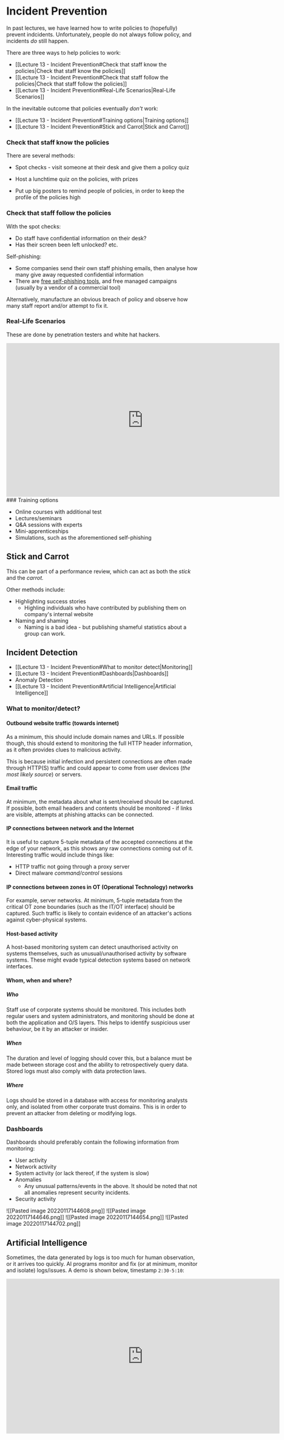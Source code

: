# Incident Prevention

In past lectures, we have learned how to write policies to (hopefully) prevent indcidents. Unfortunately, people do not always follow policy, and incidents *do* still happen.

There are three ways to help policies to work:
- [[Lecture 13 - Incident Prevention#Check that staff know the policies|Check that staff know the policies]]
- [[Lecture 13 - Incident Prevention#Check that staff follow the policies|Check that staff follow the policies]]
- [[Lecture 13 - Incident Prevention#Real-Life Scenarios|Real-Life Scenarios]]

In the inevitable outcome that policies eventually *don't* work:

- [[Lecture 13 - Incident Prevention#Training options|Training options]]
- [[Lecture 13 - Incident Prevention#Stick and Carrot|Stick and Carrot]]

### Check that staff know the policies

There are several methods:

- Spot checks - visit someone at their desk and give them a policy quiz

- Host a lunchtime quiz on the policies, with prizes

- Put up big posters to remind people of policies, in order to keep the profile of the policies high

### Check that staff follow the policies

With the spot checks:
- Do staff have confidential information on their desk?
- Has their screen been left unlocked? etc.

Self-phishing:
- Some companies send their own staff phishing emails, then analyse how many give away requested confidential information
- There are [free self-phishing tools](https://resources.infosecinstitute.com/top-9-free-phishing-simulators/#gref), and free managed campaigns (usually by a vendor of a commercial tool)

Alternatively, manufacture an obvious breach of policy and observe how many staff report and/or attempt to fix it.

### Real-Life Scenarios

These are done by penetration testers and white hat hackers.
<iframe width="720" height="405" src="https://www.youtube.com/embed/QMAJ4bVB3EI" title="YouTube video player" frameborder="0" allow="accelerometer; autoplay; clipboard-write; encrypted-media; gyroscope; picture-in-picture" allowfullscreen></iframe>
### Training options

- Online courses with additional test
- Lectures/seminars
- Q&A sessions with experts
- Mini-apprenticeships
- Simulations, such as the aforementioned self-phishing

## Stick and Carrot
This can be part of a performance review, which can act as both the *stick* and the *carrot.*

Other methods include:

- Highlighting success stories
	- Highling individuals who have contributed by publishing them on company's internal website
- Naming and shaming
	- Naming is a bad idea - but publishing shameful 
	statistics about a group can work.

## Incident Detection

- [[Lecture 13 - Incident Prevention#What to monitor detect|Monitoring]]
- [[Lecture 13 - Incident Prevention#Dashboards|Dashboards]]
- Anomaly Detection
- [[Lecture 13 - Incident Prevention#Artificial Intelligence|Artificial Intelligence]]

### What to monitor/detect?

#### Outbound website traffic (towards internet)

As a minimum, this should include domain names and URLs. If possible though, this should extend to monitoring the full HTTP header information, as it often provides clues to malicious activity.

This is because initial infection and persistent connections are often made through HTTP(S) traffic and could appear to come from user devices (*the most likely source*) or servers.

#### Email traffic

At minimum, the metadata about what is sent/received should be captured. If possible, both email headers and contents should be monitored - if links are visible, attempts at phishing attacks can be connected.

#### IP connections between network and the Internet

It is useful to capture 5-tuple metadata of the accepted connections at the edge of your network, as this shows any raw connections coming out of it. Interesting traffic would include things like:
- HTTP traffic not going through a proxy server
- Direct malware *command/control* sessions

#### IP connections between zones in OT (Operational Technology) networks

For example, server networks. At minimum, 5-tuple metadata from the critical OT zone boundaries (such as the IT/OT interface) should be captured. Such traffic is likely to contain evidence of an attacker's actions against cyber-physical systems.

#### Host-based activity

A host-based monitoring system can detect unauthorised activity on systems themselves, such as unusual/unauthorised activity by software systems. These might evade typical detection systems based on network interfaces.

#### Whom, when and where?

##### Who
Staff use of corporate systems should be monitored. This includes both regular users and system administrators, and monitoring should be done at both the application and O/S layers. This helps to identify suspicious user behaviour, be it by an attacker or insider.

##### When
The duration and level of logging should cover this, but a balance must be made between storage cost and the ability to retrospectively query data. Stored logs must also comply with data protection laws.

##### Where
Logs should be stored in a database with access for monitoring analysts only, and isolated from other corporate trust domains. This is in order to prevent an attacker from deleting or modifying logs.

### Dashboards

Dashboards should preferably contain the following information from monitoring:
- User activity
- Network activity
- System activity (or lack thereof, if the system is slow)
- Anomalies
	- Any unusual patterns/events in the above. It should be noted that not all anomalies represent security incidents.
- Security activity

![[Pasted image 20220117144608.png]]
![[Pasted image 20220117144646.png]]
![[Pasted image 20220117144654.png]]
![[Pasted image 20220117144702.png]]

## Artificial Intelligence

Sometimes, the data generated by logs is too much for human observation, or it arrives too quickly. AI programs monitor and fix (or at minimum, monitor and isolate) logs/issues. A demo is shown below, timestamp `2:30-5:10`:
<iframe width="720" height="408" src="https://www.youtube.com/embed/nc32nUDyxaI" title="YouTube video player" frameborder="0" allow="accelerometer; autoplay; clipboard-write; encrypted-media; gyroscope; picture-in-picture" allowfullscreen></iframe>




